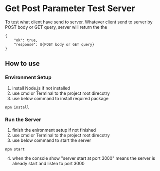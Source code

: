 # Get Post Parameter Test Server

To test what client have send to server. Whatever client send to server by POST body or GET query, server will return the the 
```
{
    "ok": true,
    "response": ${POST body or GET query}
}
```

## How to use

### Environment Setup

1. install Node.js if not installed
2. use cmd or Terminal to the project root direcotry
3. use below command to install required package
```
npm install
```

### Run the Server

1. finish the enironment setup if not finished
2. use cmd or Terminal to the project root direcotry
3. use below command to start the server
```
npm start
```
4. when the console show "server start at port 3000" means the server is already start and listen to port 3000